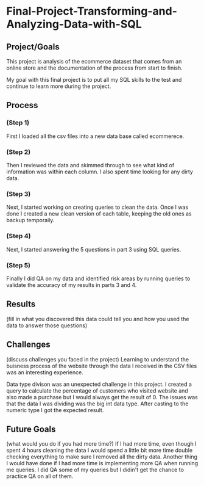 # Final-Project-Transforming-and-Analyzing-Data-with-SQL

## Project/Goals
This project is analysis of the ecommerce dataset that comes from an online store and the documentation of the process from start to finish.

My goal with this final project is to put all my SQL skills to the test and continue to learn more during the project.

## Process
### (Step 1)
First I loaded all the csv files into a new data base called ecommerece.
### (Step 2)
Then I reviewed the data and skimmed through to see what kind of information was within each column. I also spent time looking for any dirty data.
### (Step 3)
Next, I started working on creating queries to clean the data. Once I was done I created a new clean version of each table, keeping the old ones as backup temporaily.
### (Step 4)
Next, I started answering the 5 questions in part 3 using SQL queries.
### (Step 5)
Finally I did QA on my data and identified risk areas by running queries to validate the accuracy of my results in parts 3 and 4.
## Results
(fill in what you discovered this data could tell you and how you used the data to answer those questions)

## Challenges 
(discuss challenges you faced in the project)
Learning to understand the buisness process of the website through the data I received in the CSV files was an interesting experience.

Data type divison was an unexpected challenge in this project. I created a query to calculate the percentage of customers who visited website and also made a purchase but I would always get the result of 0. The issues was that the data I was dividing was the big int data type. After casting to the numeric type I got the expected result.
## Future Goals
(what would you do if you had more time?)
If I  had more time, even though I spent 4 hours cleaning the data I would spend a little bit more time double checking everything to make sure I removed all the dirty data.
Another thing I would have done if I had more time is implementing more QA when running me queries. I did QA some of my queries but I didin't get the chance to practice QA on all of them.
